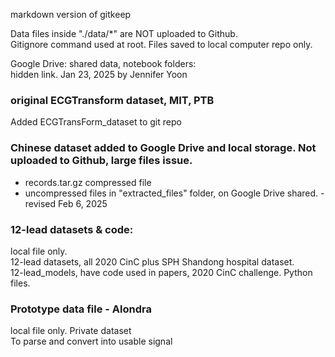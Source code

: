 markdown version of gitkeep

Data files inside "./data/*" are NOT uploaded to Github.  
Gitignore command used at root. Files saved to local computer repo only.  

Google Drive: shared data, notebook folders:  
hidden link. Jan 23, 2025 by Jennifer Yoon

### original ECGTransform dataset, MIT, PTB  
Added ECGTransForm_dataset to git repo  

### Chinese dataset added to Google Drive and local storage. Not uploaded to Github, large files issue.  
  * records.tar.gz  compressed file  
  * uncompressed files in "extracted_files" folder, on Google Drive shared.  - revised Feb 6, 2025 

### 12-lead datasets & code:  
local file only.  
12-lead datasets, all 2020 CinC plus SPH Shandong hospital dataset.  
12-lead_models, have code used in papers, 2020 CinC challenge. Python files. 

### Prototype data file - Alondra   
local file only. Private dataset  
To parse and convert into usable signal  


